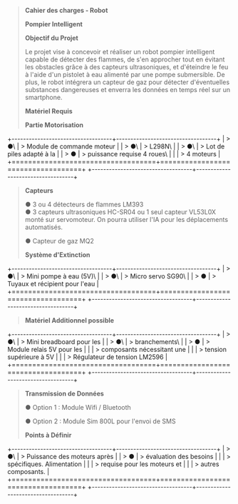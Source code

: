 > **Cahier des charges - Robot**
>
> **Pompier Intelligent**
>
> **Objectif du Projet**
>
> Le projet vise à concevoir et réaliser un robot pompier intelligent
> capable de détecter des flammes, de s\'en approcher tout en évitant
> les obstacles grâce à des capteurs ultrasoniques, et d\'éteindre le
> feu à l\'aide d\'un pistolet à eau alimenté par une pompe submersible.
> De plus, le robot intégrera un capteur de gaz pour détecter
> d\'éventuelles substances dangereuses et enverra les données en temps
> réel sur un smartphone.
>
> **Matériel Requis**
>
> **Partie Motorisation**

+-----------------------------------+-----------------------------------+
| > ●\                              | > Module de commande moteur       |
| > ●\                              | > L298N\                          |
| > ●\                              | > Lot de piles adapté à la        |
| > ●                               | > puissance requise 4 roues\      |
|                                   | > 4 moteurs                       |
+===================================+===================================+
+-----------------------------------+-----------------------------------+

> **Capteurs**
>
> ● 3 ou 4 détecteurs de flammes LM393\
> ● 3 capteurs ultrasoniques HC-SR04 ou 1 seul capteur VL53L0X monté sur
> servomoteur. On pourra utiliser l'IA pour les déplacements
> automatisés.
>
> ● Capteur de gaz MQ2
>
> **Système d\'Extinction**

+-----------------------------------+-----------------------------------+
| > ●\                              | > Mini pompe à eau (5V)\          |
| > ●\                              | > Micro servo SG90\               |
| > ●                               | > Tuyaux et récipient pour l\'eau |
+===================================+===================================+
+-----------------------------------+-----------------------------------+

> **Matériel Additionnel possible**

+-----------------------------------+-----------------------------------+
| > ●\                              | > Mini breadboard pour les        |
| > ●\                              | > branchements\                   |
| > ●                               | > Module relais 5V pour les       |
|                                   | > composants nécessitant une      |
|                                   | > tension supérieure à 5V         |
|                                   | > Régulateur de tension LM2596    |
+===================================+===================================+
+-----------------------------------+-----------------------------------+

> **Transmission de Données**
>
> ● Option 1 : Module Wifi / Bluetooth
>
> ● Option 2 : Module Sim 800L pour l\'envoi de SMS
>
> **Points à Définir**

+-----------------------------------+-----------------------------------+
| > ●\                              | > Puissance des moteurs après     |
| > ●                               | > évaluation des besoins          |
|                                   | > spécifiques. Alimentation       |
|                                   | > requise pour les moteurs et     |
|                                   | > autres composants.              |
+===================================+===================================+
+-----------------------------------+-----------------------------------+
